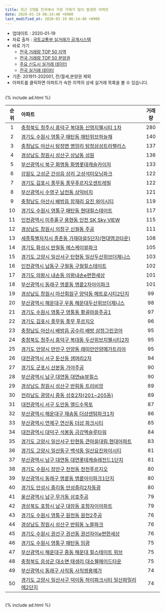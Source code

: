 ```yaml
---
title: 최근 3개월 전국에서 가장 거래가 많이 발생한 아파트
date: 2020-01-19 06:14:40 +0900
last_modified_at: 2020-01-19 06:14:40 +0900
---
```


* 업데이트 : 2020-01-19
* 자료 출처 : [국토교통부 실거래가 공개시스템](http://rt.molit.go.kr)
* 바로 가기
    * [전국 거래량 TOP 50 지역](https://apt-info.github.io/apt-trade-info/최근-3개월-전국에서-가장-거래가-많이-발생한-지역)
    * [전국 거래량 TOP 50 분양권](https://apt-info.github.io/apt-trade-info/최근-3개월-전국에서-가장-거래가-많이-발생한-분양권)
    * [주요 신도시 실거래 데이터](https://apt-info.github.io/apt-trade-info/주요-신도시)
    * [전국 실거래 데이터](https://apt-info.github.io/apt-trade-info/전국)
* 기준: 201911-202001, 전/월세,분양권 제외
* 아파트를 클릭하면 아파트가 속한 지역의 상세 실거래 목록을 볼 수 있습니다.

<br>
{% include ad.html %}
<br>


|순위|아파트|거래량|
|:---:|:---|:---:|
|1|[충청북도 청주시 흥덕구 복대동 신영지웰시티 1차](https://apt-info.github.io/apt-trade-info/충청북도-청주시-흥덕구-복대동)|280|
|2|[경기도 수원시 영통구 매탄동 매탄위브하늘채](https://apt-info.github.io/apt-trade-info/경기도-수원시-영통구-매탄동)|140|
|3|[충청남도 아산시 탕정면 명암리 탕정삼성트라팰리스](https://apt-info.github.io/apt-trade-info/충청남도-아산시-탕정면-명암리)|137|
|4|[경상남도 창원시 성산구 상남동 성원](https://apt-info.github.io/apt-trade-info/경상남도-창원시-성산구-상남동)|136|
|5|[부산광역시 북구 화명동 화명롯데캐슬카이저](https://apt-info.github.io/apt-trade-info/부산광역시-북구-화명동)|133|
|6|[강원도 고성군 간성읍 상리 고성석미모닝파크](https://apt-info.github.io/apt-trade-info/강원도-고성군-간성읍-상리)|122|
|7|[경기도 김포시 풍무동 풍무푸르지오센트레빌](https://apt-info.github.io/apt-trade-info/경기도-김포시-풍무동)|122|
|8|[부산광역시 수영구 남천동 삼익비치](https://apt-info.github.io/apt-trade-info/부산광역시-수영구-남천동)|121|
|9|[충청남도 아산시 배방읍 장재리 요진 와이시티](https://apt-info.github.io/apt-trade-info/충청남도-아산시-배방읍-장재리)|119|
|10|[경기도 수원시 영통구 매탄동 현대힐스테이트](https://apt-info.github.io/apt-trade-info/경기도-수원시-영통구-매탄동)|117|
|11|[인천광역시 미추홀구 용현동 인천 SK Sky VIEW](https://apt-info.github.io/apt-trade-info/인천광역시-미추홀구-용현동)|115|
|12|[경상남도 창원시 의창구 신월동 주공](https://apt-info.github.io/apt-trade-info/경상남도-창원시-의창구-신월동)|111|
|13|[세종특별자치시 종촌동 가재마을5단지(현대엠코타운)](https://apt-info.github.io/apt-trade-info/세종특별자치시-종촌동)|108|
|14|[경기도 화성시 반월동 에스케이뷰파크](https://apt-info.github.io/apt-trade-info/경기도-화성시-반월동)|105|
|15|[경기도 고양시 일산서구 탄현동 일산두산위브더제니스](https://apt-info.github.io/apt-trade-info/경기도-고양시-일산서구-탄현동)|103|
|16|[인천광역시 남동구 구월동 구월힐스테이트](https://apt-info.github.io/apt-trade-info/인천광역시-남동구-구월동)|102|
|17|[경기도 의왕시 내손동 의왕내손e편한세상](https://apt-info.github.io/apt-trade-info/경기도-의왕시-내손동)|101|
|18|[부산광역시 동래구 명륜동 명륜2차아이파크](https://apt-info.github.io/apt-trade-info/부산광역시-동래구-명륜동)|101|
|19|[경상남도 창원시 마산회원구 양덕동 메트로시티2단지](https://apt-info.github.io/apt-trade-info/경상남도-창원시-마산회원구-양덕동)|99|
|20|[부산광역시 해운대구 우동 해운대두산위브더제니스](https://apt-info.github.io/apt-trade-info/부산광역시-해운대구-우동)|98|
|21|[경기도 수원시 영통구 영통동 황골마을주공1](https://apt-info.github.io/apt-trade-info/경기도-수원시-영통구-영통동)|97|
|22|[경기도 김포시 풍무동 풍무 푸르지오](https://apt-info.github.io/apt-trade-info/경기도-김포시-풍무동)|96|
|23|[충청남도 아산시 배방읍 공수리 배방 삼정그린코아](https://apt-info.github.io/apt-trade-info/충청남도-아산시-배방읍-공수리)|95|
|24|[충청북도 청주시 흥덕구 복대동 두산위브지웰시티2차](https://apt-info.github.io/apt-trade-info/충청북도-청주시-흥덕구-복대동)|95|
|25|[경기도 안양시 만안구 안양동 래미안안양메가트리아](https://apt-info.github.io/apt-trade-info/경기도-안양시-만안구-안양동)|95|
|26|[대전광역시 서구 둔산동 샘머리2차](https://apt-info.github.io/apt-trade-info/대전광역시-서구-둔산동)|94|
|27|[경기도 군포시 산본동 가야주공](https://apt-info.github.io/apt-trade-info/경기도-군포시-산본동)|90|
|28|[부산광역시 남구 대연동 대연sk뷰힐스](https://apt-info.github.io/apt-trade-info/부산광역시-남구-대연동)|90|
|29|[경상남도 창원시 성산구 반림동 트리비앙](https://apt-info.github.io/apt-trade-info/경상남도-창원시-성산구-반림동)|89|
|30|[전라남도 광양시 중동 성호2차(201~205동)](https://apt-info.github.io/apt-trade-info/전라남도-광양시-중동)|89|
|31|[대전광역시 서구 도안동 엘드수목토](https://apt-info.github.io/apt-trade-info/대전광역시-서구-도안동)|87|
|32|[부산광역시 해운대구 재송동 더샵센텀파크1차](https://apt-info.github.io/apt-trade-info/부산광역시-해운대구-재송동)|86|
|33|[부산광역시 연제구 연산동 더샵 파크시티](https://apt-info.github.io/apt-trade-info/부산광역시-연제구-연산동)|85|
|34|[대전광역시 대덕구 석봉동 금강엑슬루타워](https://apt-info.github.io/apt-trade-info/대전광역시-대덕구-석봉동)|84|
|35|[경기도 고양시 일산서구 탄현동 큰마을대림,현대아파트](https://apt-info.github.io/apt-trade-info/경기도-고양시-일산서구-탄현동)|83|
|36|[경기도 고양시 일산동구 백석동 일산요진와이시티](https://apt-info.github.io/apt-trade-info/경기도-고양시-일산동구-백석동)|81|
|37|[부산광역시 남구 대연동 대연롯데캐슬레전드1단지](https://apt-info.github.io/apt-trade-info/부산광역시-남구-대연동)|81|
|38|[경기도 수원시 장안구 천천동 천천푸르지오](https://apt-info.github.io/apt-trade-info/경기도-수원시-장안구-천천동)|80|
|39|[부산광역시 동래구 명륜동 명륜아이파크1단지](https://apt-info.github.io/apt-trade-info/부산광역시-동래구-명륜동)|80|
|40|[경기도 안성시 중리동 안성중리2차동광](https://apt-info.github.io/apt-trade-info/경기도-안성시-중리동)|80|
|41|[울산광역시 남구 무거동 삼호주공](https://apt-info.github.io/apt-trade-info/울산광역시-남구-무거동)|79|
|42|[경상북도 포항시 남구 대잠동 포항자이아파트](https://apt-info.github.io/apt-trade-info/경상북도-포항시-남구-대잠동)|79|
|43|[경기도 수원시 영통구 원천동 원천2주공](https://apt-info.github.io/apt-trade-info/경기도-수원시-영통구-원천동)|76|
|44|[경상남도 창원시 성산구 반림동 노블파크](https://apt-info.github.io/apt-trade-info/경상남도-창원시-성산구-반림동)|76|
|45|[경기도 수원시 권선구 권선동 권선자이e편한세상](https://apt-info.github.io/apt-trade-info/경기도-수원시-권선구-권선동)|76|
|46|[경기도 수원시 영통구 매탄동 임광](https://apt-info.github.io/apt-trade-info/경기도-수원시-영통구-매탄동)|75|
|47|[부산광역시 해운대구 중동 해운대 힐스테이트 위브](https://apt-info.github.io/apt-trade-info/부산광역시-해운대구-중동)|75|
|48|[충청북도 음성군 대소면 태생리 대소웰메이드타운](https://apt-info.github.io/apt-trade-info/충청북도-음성군-대소면-태생리)|75|
|49|[부산광역시 동래구 사직동 사직쌍용예가](https://apt-info.github.io/apt-trade-info/부산광역시-동래구-사직동)|74|
|50|[경기도 고양시 일산서구 덕이동 하이파크시티 일산파밀리에2단지](https://apt-info.github.io/apt-trade-info/경기도-고양시-일산서구-덕이동)|74|


<br>
{% include ad.html %}
<br>

